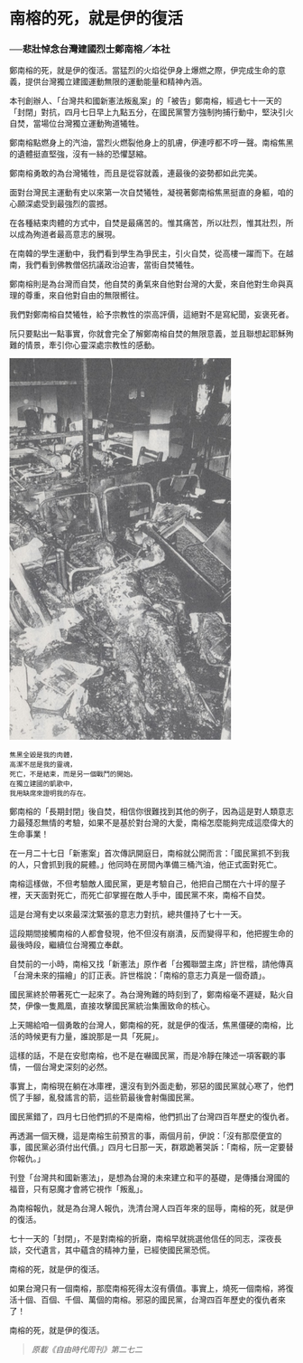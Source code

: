 # 南榕的死，就是伊的復活
### ──悲壯悼念台灣建國烈士鄭南榕／本社

鄭南榕的死，就是伊的復活。當猛烈的火焰從伊身上爆燃之際，伊完成生命的意義，提供台灣獨立建國運動無限的運動能量和精神內涵。

本刊創辦人、「台灣共和國新憲法叛亂案」的「被告」鄭南榕，經過七十一天的「封閉」對抗，四月七日早上九點五分，在國民黨警方強制拘捕行動中，堅決引火自焚，當場位台灣獨立運動殉道犧牲。

鄭南榕點燃身上的汽油，當烈火燃裂他身上的肌膚，伊連哼都不哼一聲。南榕焦黑的遺體挺直堅強，沒有一絲的恐懼瑟縮。

鄭南榕勇敢的為台灣犧牲，而且是從容就義，連最後的姿勢都如此完美。

面對台灣民主運動有史以來第一次自焚犧牲，凝視著鄭南榕焦黑挺直的身軀，咱的心願深處受到最強烈的震撼。

在各種結束肉體的方式中，自焚是最痛苦的。惟其痛苦，所以壯烈，惟其壯烈，所以成為殉道者最高意志的展現。

在南韓的學生運動中，我們看到學生為爭民主，引火自焚，從高樓一躍而下。在越南，我們看到佛教僧侶抗議政治迫害，當街自焚犧牲。

鄭南榕則是為台灣而自焚，他自焚的勇氣來自他對台灣的大愛，來自他對生命與真理的尊重，來自他對自由的無限嚮往。

我們對鄭南榕自焚犧牲，給予宗教性的崇高評價，這絕對不是寫紀聞，妄褒死者。

阮只要點出一點事實，你就會完全了解鄭南榕自焚的無限意義，並且聯想起耶穌殉難的情景，牽引你心靈深處宗教性的感動。

![焦黑全毀是我的肉體，高潔不屈是我的靈魂，死亡，不是結束，而是另一個戰鬥的開始。在獨立建國的凱歌中，我用缺席來證明我的存在。](/photos/page-067.png)
```
焦黑全毀是我的肉體，
高潔不屈是我的靈魂，
死亡，不是結束，而是另一個戰鬥的開始。
在獨立建國的凱歌中，
我用缺席來證明我的存在。
```

鄭南榕的「長期封閉」後自焚，相信你很難找到其他的例子，因為這是對人類意志力最殘忍無情的考驗，如果不是基於對台灣的大愛，南榕怎麼能夠完成這麼偉大的生命事業！

在一月二十七日「新憲案」首次傳訊開庭日，南榕就公開而言：「國民黨抓不到我的人，只會抓到我的屍體。」他同時在房間內準備三桶汽油，他正式面對死亡。

南榕這樣做，不但考驗敵人國民黨，更是考驗自己，他把自己關在六十坪的屋子裡，天天面對死亡，而死亡卻掌握在敵人手中，國民黨不來，南榕不自焚。

這是台灣有史以來最深沈緊張的意志力對抗，總共僵持了七十一天。

這段期間接觸南榕的人都會發現，他不但沒有崩潰，反而變得平和，他把握生命的最後時段，繼續位台灣獨立奉獻。

自焚前的一小時，南榕又找「新憲法」原作者「台獨聯盟主席」許世楷，請他傳真「台灣未來的描繪」的訂正表。許世楷說：「南榕的意志力真是一個奇蹟」。

國民黨終於帶著死亡一起來了。為台灣殉難的時刻到了，鄭南榕毫不遲疑，點火自焚，伊像一隻鳳凰，直接攻擊國民黨統治集團致命的核心。

上天賜給咱一個勇敢的台灣人，鄭南榕的死，就是伊的復活，焦黑僵硬的南榕，比活的時候更有力量，誰說那是一具「死屍」。

這樣的話，不是在安慰南榕，也不是在嚇國民黨，而是冷靜在陳述一項客觀的事情，一個台灣史深刻的必然。

事實上，南榕現在躺在冰庫裡，還沒有到外面走動，邪惡的國民黨就心寒了，他們慌了手腳，亂發謠言的箭，這些箭最後會射傷國民黨。

國民黨錯了，四月七日他們抓的不是南榕，他們抓出了台灣四百年歷史的復仇者。

再透漏一個天機，這是南榕生前預言的事，兩個月前，伊說：「沒有那麼便宜的事，國民黨必須付出代價。」四月七日那一天，群眾跪著哭訴：「南榕，阮一定要替你報仇。」

刊登「台灣共和國新憲法」，是想為台灣的未來建立和平的基礎，是傳播台灣國的福音，只有惡魔才會將它視作「叛亂」。

為南榕報仇，就是為台灣人報仇，洗清台灣人四百年來的屈辱，南榕的死，就是伊的復活。

七十一天的「封閉」，不是對南榕的折磨，南榕早就挑選他信任的同志，深夜長談，交代遺言，其中蘊含的精神力量，已經使國民黨恐慌。

南榕的死，就是伊的復活。

如果台灣只有一個南榕，那麼南榕死得太沒有價值。事實上，燒死一個南榕，將復活十個、百個、千個、萬個的南榕。邪惡的國民黨，台灣四百年歷史的復仇者來了！

南榕的死，就是伊的復活。

> *原載《自由時代周刊》第二七二*
